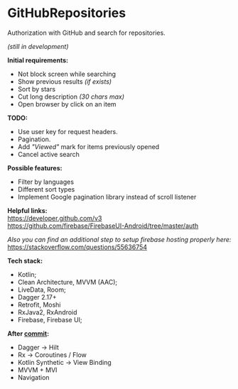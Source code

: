 # GitHubRepositories
Authorization with GitHub and search for repositories.

*(still in development)*

**Initial requirements:**
- Not block screen while searching
- Show previous results *(if exists)*
- Sort by stars
- Cut long description *(30 chars max)*
- Open browser by click on an item

**TODO:**
- Use user key for request headers.
- Pagination.
- Add *"Viewed"* mark for items previously opened
- Cancel active search

**Possible features:**
- Filter by languages
- Different sort types
- Implement Google pagination library instead of scroll listener

**Helpful links:**  
https://developer.github.com/v3  
https://github.com/firebase/FirebaseUI-Android/tree/master/auth

*Also you can find an additional step to setup firebase hosting properly here:*  
https://stackoverflow.com/questions/55636754

**Tech stack:**
- Kotlin;
- Clean Architecture, MVVM (AAC);
- LiveData, Room;
- Dagger 2.17+
- Retrofit, Moshi
- RxJava2, RxAndroid
- Firebase, Firebase UI;

**After [commit](https://github.com/AlexeyMerov/GitHubRepositories/commit/1ef3567e8c66391b35ca63504b75c3360da16aaf):**
- Dagger -> Hilt
- Rx -> Coroutines / Flow
- Kotlin Synthetic -> View Binding
- MVVM + MVI
- Navigation